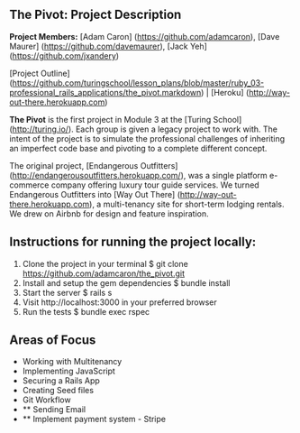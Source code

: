 ## The Pivot: Project Description
**Project Members:** [Adam Caron] (https://github.com/adamcaron), [Dave Maurer] (https://github.com/davemaurer), [Jack Yeh] (https://github.com/jxandery)

[Project Outline] (https://github.com/turingschool/lesson_plans/blob/master/ruby_03-professional_rails_applications/the_pivot.markdown) | [Heroku] (http://way-out-there.herokuapp.com)


**The Pivot** is the first project in Module 3 at the [Turing School] (http://turing.io/). Each group is given a legacy project to work with. The intent of the project is to simulate the professional challenges of inheriting an imperfect code base and pivoting to a complete different concept.

The original project, [Endangerous Outfitters] (http://endangerousoutfitters.herokuapp.com/), was a single platform e-commerce company offering luxury tour guide services. We turned Endangerous Outfitters into [Way Out There] (http://way-out-there.herokuapp.com), a multi-tenancy site for short-term lodging rentals. We drew on Airbnb for design and feature inspiration.


## Instructions for running the project locally:
1. Clone the project in your terminal
  $ git clone https://github.com/adamcaron/the_pivot.git
2. Install and setup the gem dependencies
  $ bundle install
3. Start the server
  $ rails s
4. Visit http://localhost:3000 in your preferred browser
5. Run the tests
  $ bundle exec rspec

## Areas of Focus
- Working with Multitenancy
- Implementing JavaScript
- Securing a Rails App
- Creating Seed files
- Git Workflow
- ** Sending Email
- ** Implement payment system - Stripe
